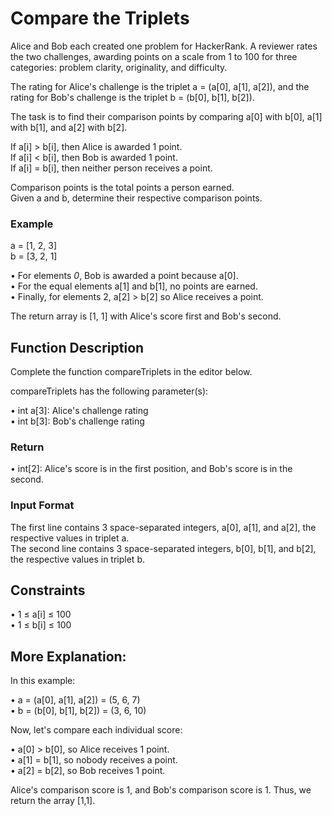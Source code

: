 # Compare the Triplets

Alice and Bob each created one problem for HackerRank. A reviewer rates the two challenges, awarding points on a scale from 1 to 100 for three categories: problem clarity, originality, and difficulty.

The rating for Alice's challenge is the triplet a = (a[0], a[1], a[2]), and the rating for Bob's challenge is the triplet b = (b[0], b[1], b[2]).

The task is to find their comparison points by comparing a[0] with b[0], a[1] with b[1], and a[2] with b[2].

If a[i] > b[i], then Alice is awarded 1 point.<br/>
If a[i] < b[i], then Bob is awarded 1 point.<br/>
If a[i] = b[i], then neither person receives a point.<br/>

Comparison points is the total points a person earned.<br/>
Given a and b, determine their respective comparison points.<br/>

### Example

a = [1, 2, 3]<br/>
b = [3, 2, 1]<br/>

&#x2022; For elements *0*, Bob is awarded a point because a[0]. <br/>
&#x2022; For the equal elements a[1] and b[1], no points are earned.<br/>
&#x2022; Finally, for elements 2, a[2] > b[2] so Alice receives a point.<br/>

The return array is [1, 1] with Alice's score first and Bob's second.

## Function Description

Complete the function compareTriplets in the editor below.

compareTriplets has the following parameter(s):

&#x2022; int a[3]: Alice's challenge rating<br/>
&#x2022; int b[3]: Bob's challenge rating

### Return

&#x2022; int[2]: Alice's score is in the first position, and Bob's score is in the second.

### Input Format

The first line contains 3 space-separated integers, a[0], a[1], and a[2], the respective values in triplet a.<br/>
The second line contains 3 space-separated integers, b[0], b[1], and b[2], the respective values in triplet b.

## Constraints

&#x2022; 1 ≤ a[i] ≤ 100<br/>
&#x2022; 1 ≤ b[i] ≤ 100

## More Explanation:

In this example:

&#x2022; a = (a[0], a[1], a[2]) = (5, 6, 7)<br/>
&#x2022; b = (b[0], b[1], b[2]) = (3, 6, 10)

Now, let's compare each individual score:

&#x2022; a[0] > b[0], so Alice receives 1 point.<br/>
&#x2022; a[1] = b[1], so nobody receives a point.<br/>
&#x2022; a[2] = b[2], so Bob receives 1 point.<br/>

Alice's comparison score is 1, and Bob's comparison score is 1. Thus, we return the array [1,1].